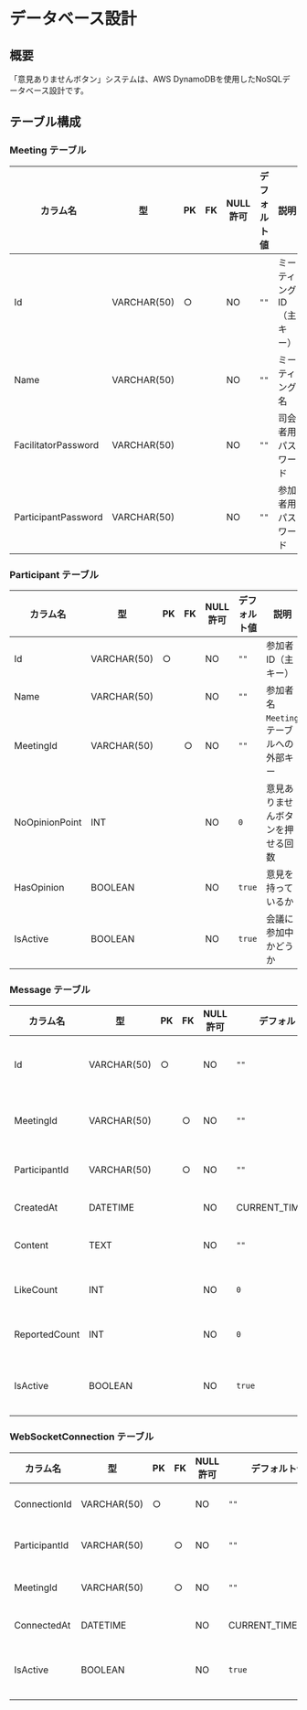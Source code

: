 # データベース設計

## 概要

「意見ありませんボタン」システムは、AWS DynamoDBを使用したNoSQLデータベース設計です。

## テーブル構成

### Meeting テーブル

| カラム名 | 型 | PK | FK | NULL許可 | デフォルト値 | 説明 |
|---------|---|----|----|----------|-------------|-----|
| Id | VARCHAR(50) | ○ | | NO | `""` | ミーティングID（主キー） |
| Name | VARCHAR(50) | | | NO | `""` | ミーティング名 |
| FacilitatorPassword | VARCHAR(50) | | | NO | `""` | 司会者用パスワード |
| ParticipantPassword | VARCHAR(50) | | | NO | `""` | 参加者用パスワード |

### Participant テーブル

| カラム名 | 型 | PK | FK | NULL許可 | デフォルト値 | 説明 |
|---------|---|----|----|----------|-------------|-----|
| Id | VARCHAR(50) | ○ | | NO | `""` | 参加者ID（主キー） |
| Name | VARCHAR(50) | | | NO | `""` | 参加者名 |
| MeetingId | VARCHAR(50) | | ○ | NO | `""` | `Meeting` テーブルへの外部キー |
| NoOpinionPoint | INT | | | NO | `0` | 意見ありませんボタンを押せる回数 |
| HasOpinion | BOOLEAN | | | NO | `true` | 意見を持っているか |
| IsActive | BOOLEAN | | | NO | `true` | 会議に参加中かどうか |

### Message テーブル

| カラム名 | 型 | PK | FK | NULL許可 | デフォルト値 | 説明 |
|---------|---|----|----|----------|-------------|-----|
| Id | VARCHAR(50) | ○ | | NO | `""` | メッセージID（主キー） |
| MeetingId | VARCHAR(50) | | ○ | NO | `""` | `Meeting` テーブルの外部キー |
| ParticipantId | VARCHAR(50) | | ○ | NO | `""` | 作成者の参加者ID |
| CreatedAt | DATETIME | | | NO | CURRENT_TIMESTAMP | 作成日時 |
| Content | TEXT | | | NO | `""` | メッセージ内容 |
| LikeCount | INT | | | NO | `0` | 「いいね」の数 |
| ReportedCount | INT | | | NO | `0` | 通報された回数 |
| IsActive | BOOLEAN | | | NO | `true` | メッセージが有効かどうか |

### WebSocketConnection テーブル

| カラム名 | 型 | PK | FK | NULL許可 | デフォルト値 | 説明 |
|---------|---|----|----|----------|-------------|-----|
| ConnectionId | VARCHAR(50) | ○ | | NO | `""` | WebSocket接続ID（主キー） |
| ParticipantId | VARCHAR(50) | | ○ | NO | `""` | `Participant` テーブルへの外部キー |
| MeetingId | VARCHAR(50) | | ○ | NO | `""` | `Meeting` テーブルへの外部キー |
| ConnectedAt | DATETIME | | | NO | CURRENT_TIMESTAMP | 接続開始時刻 |
| IsActive | BOOLEAN | | | NO | `true` | 接続状態（true: 接続中, false: 切断済み） |